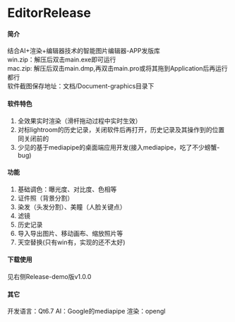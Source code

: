 # EditorRelease
#### 简介
结合AI+渲染+编辑器技术的智能图片编辑器-APP发版库\
win.zip：解压后双击main.exe即可运行\
mac.zip: 解压后双击main.dmp,再双击main.pro或将其拖到Application后再运行都行\
软件截图保存地址：文档/Document-graphics目录下

#### **软件特色**

1. 全效果实时渲染（滑杆拖动过程中实时生效）
2. 对标lightroom的历史记录，关闭软件后再打开，历史记录及其操作到的位置同关闭前的
3. 少见的基于mediapipe的桌面端应用开发(接入mediapipe，吃了不少螃蟹-bug)

#### **功能**

1. 基础调色：曝光度、对比度、色相等 
2. 证件照（背景分割） 
3. 染发（头发分割）、美瞳（人脸关键点）
4. 滤镜
5. 历史记录
6. 导入导出图片、移动画布、缩放照片等
7. 天空替换(只有win有，实现的还不太好)
   
#### **下载使用**
见右侧Release-demo版v1.0.0
#### 其它

开发语言：Qt6.7
AI：Google的mediapipe
渲染：opengl

